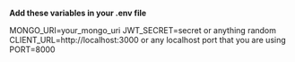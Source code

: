 **Add these variables in your .env file**


MONGO_URI=your_mongo_uri
JWT_SECRET=secret or anything random
CLIENT_URL=http://localhost:3000 or any localhost port that you are using
PORT=8000
